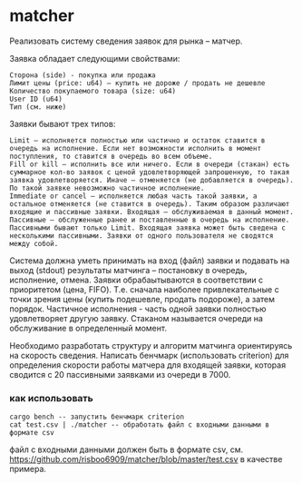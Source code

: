 # matcher

Реализовать систему сведения заявок для рынка – матчер.

Заявка обладает следующими свойствами:

    Сторона (side) - покупка или продажа
    Лимит цены (price: u64) – купить не дороже / продать не дешевле
    Количество покупаемого товара (size: u64)
    User ID (u64)
    Тип (см. ниже)

Заявки бывают трех типов:

    Limit – исполняется полностью или частично и остаток ставится в очередь на исполнение. Если нет возможности исполнить в момент поступления, то ставится в очередь во всем объеме.
    Fill or kill – исполнить все или ничего. Если в очереди (стакан) есть суммарное кол-во заявок с ценой удовлетворяющей запрошенную, то такая заявка удовлетворяется. Иначе – отменяется (не добавляется в очередь). По такой заявке невозможно частичное исполнение.
    Immediate or cancel – исполняется любая часть такой заявки, а остальное отменяется (не ставится в очередь). Таким образом различают входящие и пассивные заявки. Входящая – обслуживаемая в данный момент. Пассивные – обслуженные ранее и поставленные в очередь на исполнение. Пассивными бывают только Limit. Входящая заявка может быть сведена с несколькими пассивными. Заявки от одного пользователя не сводятся между собой.

Система должна уметь принимать на вход (файл) заявки и подавать на выход (stdout) результаты матчинга – постановку в очередь, исполнение, отмена. Заявки обрабаытываются в соответствии с приоритетом (цена, FIFO). Т.е. сначала наиболее привлекательные с точки зрения цены (купить подешевле, продать подороже), а затем порядок. Частичное исполнения - часть одной заявки полностью удовлетворяет другую заявку. Стаканом называется очереди на обслуживание в определенный момент.

Необходимо разработать структуру и алгоритм матчинга ориентируясь на скорость сведения. Написать бенчмарк (использовать criterion) для определения скорости работы матчера для входящей заявки, которая сводится с 20 пассивными заявками из очереди в 7000.

### как использовать

```
cargo bench -- запустить бенчмарк criterion
cat test.csv | ./matcher -- обработать файл с входными данными в формате csv
```

файл с входными данными должен быть в формате csv, см. https://github.com/risboo6909/matcher/blob/master/test.csv в качестве примера.
